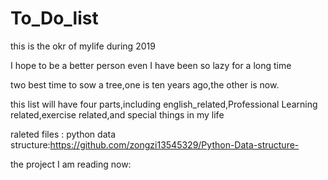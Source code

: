 # To_Do_list

this is the okr of mylife  during 2019

I hope to be a better person even I have been so lazy for a long time

two best time to sow a tree,one is ten years ago,the other is now.

this list will have four parts,including english_related,Professional Learning related,exercise related,and special things in my life

raleted files :
python data structure:https://github.com/zongzi13545329/Python-Data-structure-

the project I am reading now:


